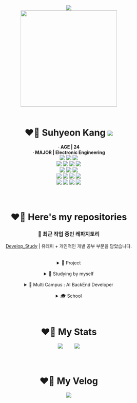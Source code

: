 <!DOCTYPE html>
<html>
<head lang="en">
</head>
<body>
<div align="center">
<img src="https://readme-typing-svg.demolab.com?font=Caprasimo&size=30&pause=1000&width=435&lines=Hello!+Welcome+to+my+Repo!"><br>
<img src="https://user-images.githubusercontent.com/93653747/261169652-39fbbbb5-d76c-4bc7-b47f-3c48730ca71e.gif" width="300" height="300">
<h1 style="margin-top:4rem">❤️‍🔥 Suhyeon Kang <a align="right" href="mailto:zoekang.developer@gmail.com">
   <img src="https://img.shields.io/badge/Gmail-d14836?style=flat-square&logo=Gmail&logoColor=white&link=leegm1798@naver.com"/>
</a></h1>
<div>
<p style="display:inline; font-weight:bold">· AGE | 24</p> 
</div>
<div><p style="display:inline; font-weight:bold">· MAJOR | Electronic Engineering</p> 
<br>
<img src="https://img.shields.io/badge/html5-E34F26?style=for-the-badge&logo=html5&logoColor=white"> 
  <img src="https://img.shields.io/badge/css-1572B6?style=for-the-badge&logo=css3&logoColor=white"> 
  <img src="https://img.shields.io/badge/javascript-F7DF1E?style=for-the-badge&logo=javascript&logoColor=black"><br> 
  <img src="https://img.shields.io/badge/react-61DAFB?style=for-the-badge&logo=react&logoColor=black"> 
  <img src="https://img.shields.io/badge/redux-764ABC?style=for-the-badge&logo=redux&logoColor=black">
   <img src="https://img.shields.io/badge/typescript-3178C6?style=for-the-badge&logo=typescript&logoColor=white">
   <img src="https://img.shields.io/badge/next.js-000000?style=for-the-badge&logo=nextdotjs&logoColor=white"><br>
  <img src="https://img.shields.io/badge/bootstrap-7952B3?style=for-the-badge&logo=bootstrap&logoColor=white">
  <img src="https://img.shields.io/badge/tailwindcss-06B6D4?style=for-the-badge&logo=tailwindcss&logoColor=white">
  <img src="https://img.shields.io/badge/styledcomponents-DB7093?style=for-the-badge&logo=styledcomponents&logoColor=white"><br>
<img src="https://img.shields.io/badge/python-3776AB?style=for-the-badge&logo=python&logoColor=white">
<img src="https://img.shields.io/badge/mysql-4479A1?style=for-the-badge&logo=mysql&logoColor=white">
<img src="https://img.shields.io/badge/mongoDB-47A248?style=for-the-badge&logo=MongoDB&logoColor=white">
<img src="https://img.shields.io/badge/django-092E20?style=for-the-badge&logo=django&logoColor=white"><br>
<img src="https://img.shields.io/badge/linux-FCC624?style=for-the-badge&logo=linux&logoColor=black"> 
  <img src="https://img.shields.io/badge/github-181717?style=for-the-badge&logo=github&logoColor=white">
  <img src="https://img.shields.io/badge/git-F05032?style=for-the-badge&logo=git&logoColor=white">
  <img src="https://img.shields.io/badge/slack-4A154B?style=for-the-badge&logo=slack&logoColor=white">
</div>
<br>

<div align="center">
<h1 style="margin-top:4rem">❤️‍🔥 Here's my repositories</h1>
<section>
<div id="recent-repository">
   <h3 style="font-weight: bold;">🚀 최근 작업 중인 레파지토리</h3>
   <div id="1">
   <a href="https://github.com/Imshyeon/Develop_Study">Develop_Study</a>
   <span> | 유데미 + 개인적인 개발 공부 부분을 담았습니다.</span>
   </div>
</div>
   <br/><br/>
<details id="project-repository">
<summary>📂 Project</summary>
   <br/>
  <p> 
     <span>∙</span>
    <a href="https://github.com/Imshyeon/MLP_Final_PJ">MLP_Fianl_PJ</a>
    <span> | MLP AI 백엔드 개발자 교육 중 최종 프로젝트 내용입니다. - FrontEnd 담당</span>
  </p>
   <p> 
      <span>∙</span>
    <a href="https://github.com/Imshyeon/webproject2">webproject2</a>
    <span> | MLP AI 백엔드 개발자 교육 중 중간 프로젝트 내용입니다. - FrontEnd, BackEnd 담당</span>
  </p>
   <p> 
      <span>∙</span>
    <a href="https://github.com/Imshyeon/Holiday_Schedule">Holiday Schedule</a>
    <span> | 여행 스케줄 제작 어플리케이션 프로젝트입니다. - FrontEnd 담당</span>
  </p>
</details>
<br/>
<details id="study-repository">
<summary>📖 Studying by myself</summary>
   <br/>
  <p> 
     <span>∙</span>
    <a href="https://github.com/Imshyeon/The_web_developer_bootcamp_2023_review">Udemy The web developer bootcamp 2023</a>
    <span> | 유데미의 웹 개발자 부트캠프 2023 과정에 대한 내용을 담았습니다.</span>
  </p>
   <p> 
      <span>∙</span>
    <a href="https://github.com/Imshyeon/Three-js-Study">Three.js</a>
    <span> | Three.js에 대해서 가볍게 공부해본 내용입니다.</span>
  </p>
   <p> 
      <span>∙</span>
    <a href="https://github.com/Imshyeon/Develop_Study">Develop_Study</a>
    <span> | 유데미 + 개인적인 개발 공부 담았습니다.</span>
  </p>
</details>
<br/>
<details id="mlp-repository">
<summary>🤖 Multi Campus : AI BackEnd Developer</summary>
<br/>
  <p> 
     <span>∙</span>
    <a href="https://github.com/Imshyeon/2023_AI_BACKEND_front-back-web">2023_AI_BACKEND WEB</a>
    <span> | 2023년에 참가한 AI Backend 과정 전반기(frontend, backend, web)에 대해서 다뤘습니다.</span>
  </p>
   <p> 
      <span>∙</span>
    <a href="https://github.com/Imshyeon/2023_AI_BACKEND_Algorithm">2023_AI_BACKEND Algorithm</a>
    <span> | 2023년에 참가한 AI Backend 과정의 알고리즘 파트를 공부한 내용입니다.</span>
  </p>
   <p> 
      <span>∙</span>
    <a href="https://github.com/Imshyeon/2023_AI_BACKEND_DesignPattern">2023_AI_BACKEND DesignPattern</a>
    <span> | 2023년에 참가한 AI Backend 과정의 DesignPattern 파트와 OOP에 대한 학습 내용입니다.</span>
  </p>
   <p> 
      <span>∙</span>
    <a href="https://github.com/Imshyeon/2023_AI_BACKEND_AI">2023_AI_BACKEND AI</a>
    <span> | 2023년에 참가한 AI Backend 과정의 인공지능 파트에 대해서 다뤘습니다.</span>
  </p>
</details>
<br/>
<details id="school-repository">
<summary>🎓 School</summary>
<br/>
  <p> 
      <span>∙</span>
    <a href="https://github.com/Imshyeon/team4_1">4학년 1학기 캡스톤디자인</a>
    <span> | OpenCV를 이용한 차선인식하는 프로그램을 만들었습니다</span>
  </p>
   <p>
      <span>∙</span>
      <a href="https://github.com/Pbyeolha/embedded2021">임베디드 시스템</a>
      <span> | 임베디드 시스템의 미니 프로젝트, 최종 프로젝트 내용입니다.</span>
   </p>
</details>

</section>
</div>
<br>

<div align="center">
<h1 style="margin-top:4rem">❤️‍🔥 My Stats</h1>
<img src="https://github-readme-stats.vercel.app/api?username=Imshyeon" style="margin-right:2rem; ">
<img src="https://github-readme-stats.vercel.app/api/top-langs/?username=Imshyeon&layout=compact"><br>
</div>
<br>

<div align="center">
<h1 style="margin-top:4rem">❤️‍🔥 My Velog</h1>
<img src="https://velog-readme-stats.vercel.app/api?name=kzoen0040">
</div>
</body>
</html>
